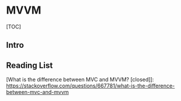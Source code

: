 # MVVM

[TOC]



## Intro





## Reading List

[The Model-View-ViewModel Pattern]: https://docs.microsoft.com/en-us/xamarin/xamarin-forms/enterprise-application-patterns/mvvm

[What is the difference between MVC and MVVM? [closed]]: https://stackoverflow.com/questions/667781/what-is-the-difference-between-mvc-and-mvvm

